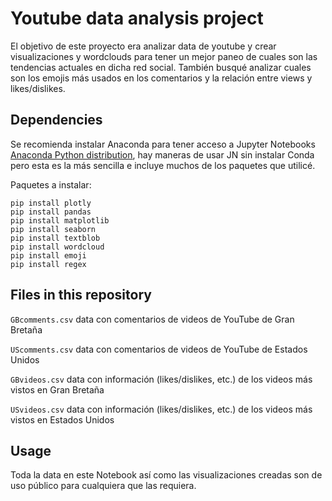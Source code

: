 # Youtube data analysis project

El objetivo de este proyecto era analizar data de youtube y crear visualizaciones y wordclouds para tener un mejor paneo de cuales son las tendencias actuales en dicha red social. 
También busqué analizar cuales son los emojis más usados en los comentarios y la relación entre views y likes/dislikes.

## Dependencies

Se recomienda instalar Anaconda para tener acceso a Jupyter Notebooks [Anaconda Python distribution](http://continuum.io/downloads), hay maneras de usar JN sin instalar Conda pero esta es la más sencilla e incluye muchos de los paquetes que utilicé.

Paquetes a instalar:

    pip install plotly
    pip install pandas
    pip install matplotlib
    pip install seaborn
    pip install textblob
    pip install wordcloud
    pip install emoji
    pip install regex


## Files in this repository

`GBcomments.csv` data con comentarios de videos de YouTube de Gran Bretaña

`UScomments.csv` data con comentarios de videos de YouTube de Estados Unidos

`GBvideos.csv` data con información (likes/dislikes, etc.) de los videos más vistos en Gran Bretaña

`USvideos.csv` data con información (likes/dislikes, etc.) de los videos más vistos en Estados Unidos

## Usage

Toda la data en este Notebook así como las visualizaciones creadas son de uso público para cualquiera que las requiera.

